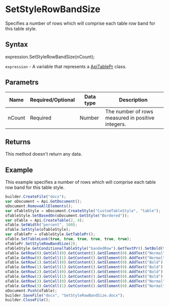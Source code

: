 # SetStyleRowBandSize

Specifies a number of rows which will comprise each table row band for this table style.

## Syntax

expression.SetStyleRowBandSize(nCount);

`expression` - A variable that represents a [ApiTablePr](../ApiTablePr.md) class.

## Parametrs

| **Name** | **Required/Optional** | **Data type** | **Description** |
| ------------- | ------------- | ------------- | ------------- |
| nCount | Required | Number | The number of rows measured in positive integers. |

## Returns

This method doesn't return any data.

## Example

This example specifies a number of rows which will comprise each table row band for this table style.

```javascript
builder.CreateFile("docx");
var oDocument = Api.GetDocument();
oDocument.RemoveAllElements();
var oTableStyle = oDocument.CreateStyle("CustomTableStyle", "table");
oTableStyle.SetBasedOn(oDocument.GetStyle("Bordered"));
var oTable = Api.CreateTable(2, 4);
oTable.SetWidth("percent", 100);
oTable.SetStyle(oTableStyle);
var oTablePr = oTableStyle.GetTablePr();
oTable.SetTableLook(true, true, true, true, true, true);
oTablePr.SetStyleRowBandSize(2);
oTableStyle.GetConditionalTableStyle("bandedRow").GetTextPr().SetBold(true);
oTable.GetRow(0).GetCell(0).GetContent().GetElement(0).AddText("Normal");
oTable.GetRow(0).GetCell(1).GetContent().GetElement(0).AddText("Normal");
oTable.GetRow(1).GetCell(0).GetContent().GetElement(0).AddText("Bold");
oTable.GetRow(1).GetCell(1).GetContent().GetElement(0).AddText("Bold");
oTable.GetRow(2).GetCell(0).GetContent().GetElement(0).AddText("Bold");
oTable.GetRow(2).GetCell(1).GetContent().GetElement(0).AddText("Bold");
oTable.GetRow(3).GetCell(0).GetContent().GetElement(0).AddText("Normal");
oTable.GetRow(3).GetCell(1).GetContent().GetElement(0).AddText("Normal");
oDocument.Push(oTable);
builder.SaveFile("docx", "SetStyleRowBandSize.docx");
builder.CloseFile();
```